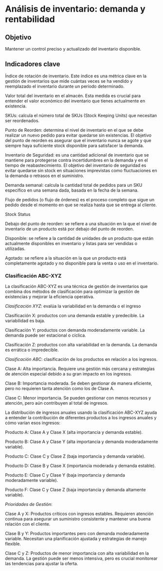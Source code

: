 # Análisis de inventario: demanda y rentabilidad

## Objetivo
Mantener un control preciso y actualizado del inventario disponible.  

## Indicadores clave
Índice de rotación de inventario. Este índice es una métrica clave en la gestión de inventarios que mide cuántas veces se ha vendido y 
reemplazado el inventario durante un período determinado.

Valor total del inventario en el almacén. Esta medida es crucial para entender el valor económico del inventario que tienes actualmente en existencia.

SKUs: calcula el número total de SKUs (Stock Keeping Units) que necesitan ser reordenados.

Punto de Reorden: determina el nivel de inventario en el que se debe realizar un nuevo pedido para evitar quedarse sin existencias. El objetivo del punto de reorden es asegurar que el inventario nunca se agote y que siempre haya suficiente stock disponible para satisfacer la demanda.

Inventario de Seguridad: es una cantidad adicional de inventario que se mantiene para protegerse contra incertidumbres en la demanda y en el tiempo de reabastecimiento. El objetivo del inventario de seguridad es evitar quedarse sin stock en situaciones imprevistas como fluctuaciones en la demanda o retrasos en el suministro.

Demanda semanal: calcula la cantidad total de pedidos para un SKU específico en una semana dada, basada en la fecha de la semana.

Flujo de pedidos (o flujo de órdenes) es el proceso completo que sigue un pedido desde el momento en que se realiza hasta que se entrega al cliente.

Stock Status

Debajo del punto de reorden: se refiere a una situación en la que el nivel de inventario de un producto está por debajo del punto de reorden. 

Disponible: se refiere a la cantidad de unidades de un producto que están actualmente disponibles en inventario y listas para ser vendidas o utilizadas.

Agotado: se refiere a la situación en la que un producto está completamente agotado y no disponible para la venta o uso en el inventario.

### Clasificación ABC-XYZ

La clasificación ABC-XYZ es una técnica de gestión de inventarios que combina dos métodos de clasificación para optimizar la gestión de existencias y mejorar la eficiencia operativa.

_Clasificación XYZ_: evalúa la variabilidad en la demanda o el ingreso

Clasificación X: productos con una demanda estable y predecible. La variabilidad es baja.

Clasificación Y: productos con demanda moderadamente variable. La demanda puede ser estacional o cíclica.

Clasificación Z: productos con alta variabilidad en la demanda. La demanda es errática o impredecible.

_Clasificación ABC_: clasificación de los productos en relación a los ingresos.

Clase A: Alta importancia. Requiere una gestión más cercana y estrategias de atención especial debido a su gran impacto en los ingresos.

Clase B: Importancia moderada. Se deben gestionar de manera eficiente, pero no requieren tanta atención como los de Clase A.

Clase C: Menor importancia. Se pueden gestionar con menos recursos y atención, pero aún contribuyen al total de ingresos.

La distribución de ingresos anuales usando la clasificación ABC-XYZ ayuda a entender la contribución de diferentes productos a los ingresos anuales y cómo varían esos ingresos:

Producto A: Clase A y Clase X (alta importancia y demanda estable).

Producto B: Clase A y Clase Y (alta importancia y demanda moderadamente variable).

Producto C: Clase C y Clase Z (baja importancia y demanda variable).

Producto D: Clase B y Clase X (importancia moderada y demanda estable).

Producto E: Clase C y Clase Y (baja importancia y demanda moderadamente variable).

Producto F: Clase C y Clase Z (baja importancia y demanda altamente variable).


_Prioridades de Gestión_:

Clase A y X: Productos críticos con ingresos estables. Requieren atención continua para asegurar un suministro consistente y mantener una buena relación con el cliente.

Clase B y Y: Productos importantes pero con demanda moderadamente variable. Necesitan una planificación ajustada y estrategias de manejo flexible.

Clase C y Z: Productos de menor importancia con alta variabilidad en la demanda. La gestión puede ser menos intensiva, pero es crucial monitorear las tendencias para ajustar la oferta.
